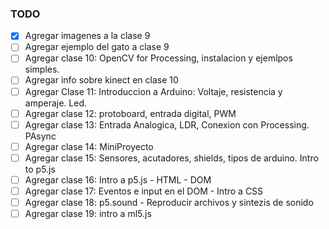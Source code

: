 ### TODO

- [x] Agregar imagenes a la clase 9
- [ ] Agregar ejemplo del gato a clase 9
- [ ] Agregar clase 10: OpenCV for Processing, instalacion y ejemlpos simples.
- [ ] Agregar info sobre kinect en clase 10
- [ ] Agregar Clase 11: Introduccion a Arduino: Voltaje, resistencia y amperaje. Led.
- [ ] Agregar clase 12: protoboard, entrada digital, PWM
- [ ] Agregar clase 13: Entrada Analogica, LDR, Conexion con Processing. PAsync
- [ ] Agregar clase 14: MiniProyecto
- [ ] Agregar clase 15: Sensores, acutadores, shields, tipos de arduino. Intro to p5.js
- [ ] Agregar clase 16: Intro a p5.js - HTML - DOM
- [ ] Agregar clase 17: Eventos e input en el DOM -  Intro a CSS
- [ ] Agregar clase 18: p5.sound - Reproducir archivos y sintezis de sonido
- [ ] Agregar clase 19: intro a ml5.js
